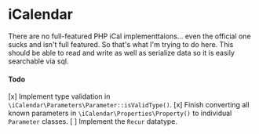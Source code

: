 
# iCalendar

There are no full-featured PHP iCal implementtaions... even the official one sucks and isn't full featured. So that's what I'm trying to do here. This should be able to read and write as well as serialize data so it is easily searchable via sql.

#### Todo

 [x] Implement type validation in `\iCalendar\Parameters\Parameter::isValidType()`.
 [x] Finish converting all known parameters in `\iCalendar\Properties\Property()` to individual `Parameter` classes.
 [ ] Implement the `Recur` datatype.
